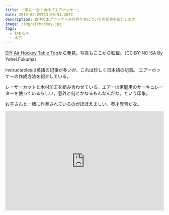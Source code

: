 ```yaml
---
title: 一家に一台？自作「エアホッケー」
date: 2019-04-29T23:00:51.267Z
description: 自作のエアホッケー台の作り方についての記事を紹介します
image: /img/airhockey.jpg
tags:
  - おもちゃ
  - 木工
---
```

[DIY Air Hockey Table Top](https://www.instructables.com/id/DIY-Air-Hockey-Table-Top/)から発見。写真もここから転載。（CC BY-NC-SA By Yohei Fukuma）

instructablesは英語の記事が多いが、これは珍しく日本語の記事。
エアーホッケーの作成方法を紹介している。

レーザーカットと木材加工を組み合わせている。エアーは家庭用のサーキュレーターを使っているらしい。意外と何とかなるもんなんだな。という印象。

お子さんと一緒に作業されているのがほほえましい。英才教育だな。

<iframe width="100%" height="315" src="https://www.youtube.com/embed/_rU795RhtN4" frameborder="0" allow="accelerometer; autoplay; encrypted-media; gyroscope; picture-in-picture" allowfullscreen></iframe>
